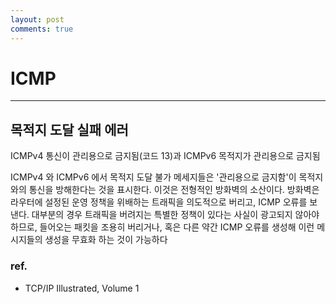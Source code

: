 ```yaml
---
layout: post
comments: true
---
```


# ICMP

---

## 목적지 도달 실패 에러

ICMPv4 통신이 관리용으로 금지됨(코드 13)과 ICMPv6 목적지가 관리용으로 금지됨

ICMPv4 와 ICMPv6 에서 목적지 도달 불가 메세지들은 '관리용으로 금지함'이 목적지와의 통신을 방해한다는 것을
표시한다. 이것은 전형적인 방화벽의 소산이다. 방화벽은 라우터에 설정된 운영 정책을 위배하는 트래픽을 의도적으로
버리고, ICMP 오류를 보낸다. 대부분의 경우 트래픽을 버려지는 특별한 정책이 있다는 사실이 광고되지 않아야하므로,
들어오는 패킷을 조용히 버리거나, 혹은 다른 약간 ICMP 오류를 생성해 이런 메시지들의 생성을 무효화 하는 것이 가능하다

### ref.

- TCP/IP Illustrated, Volume 1 

